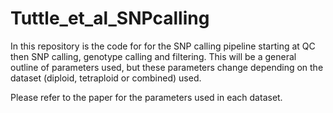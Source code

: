 # Tuttle_et_al_SNPcalling

In this repository is the code for for the SNP calling pipeline starting at QC then SNP calling, genotype calling and filtering.
This will be a general outline of parameters used, but these parameters change depending on the dataset (diploid, tetraploid or combined)
used.

Please refer to the paper for the parameters used in each dataset. 

